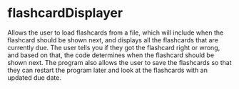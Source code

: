 # flashcardDisplayer
Allows the user to load flashcards from a file, which will include when the flashcard should be shown next, and displays all the flashcards that are currently due. The user tells you if they got the flashcard right or wrong, and based on that, the code determines when the flashcard should be shown next. The program also allows the user to save the flashcards so that they can restart the program later and look at the flashcards with an updated due date.
